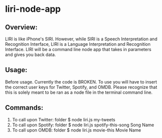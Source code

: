 # liri-node-app

## Overview:

LIRI is like iPhone's SIRI. However, while SIRI is a Speech Interpretation and Recognition Interface, LIRI is a Language Interpretation and Recognition Interface. LIRI will be a command line node app that takes in parameters and gives you back data.

## Usage:

Before usage. Currently the code is BROKEN. To use you will have to insert the correct user keys for Twitter, Spotify, and OMDB.  Please recognize that this is solely meant to be ran as a node file in the terminal command line.

## Commands:

1) To call upon Twitter: folder $ node liri.js my-tweets
1) To call upon Spotify: folder $ node liri.js spotify-this-song Song Name
1) To call upon OMDB: folder $ node liri.js movie-this Movie Name
